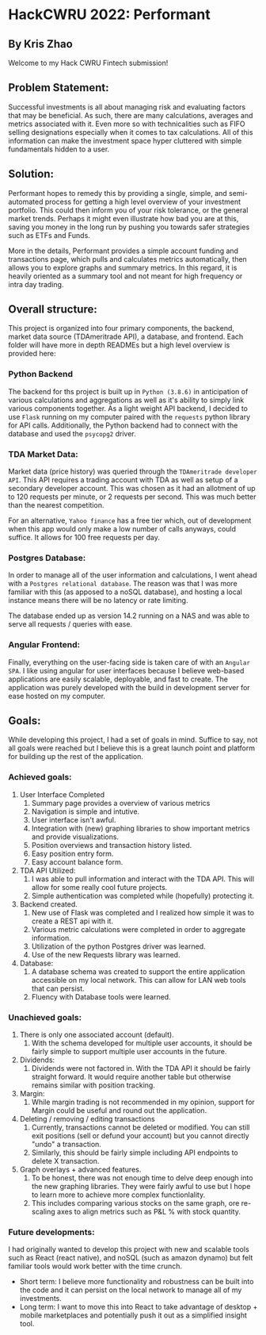 # HackCWRU 2022: Performant

## By Kris Zhao

Welcome to my Hack CWRU Fintech submission!

## Problem Statement:

Successful investments is all about managing risk and evaluating factors that may be beneficial. As such, there are many calculations, averages and metrics associated with it. Even more so with technicalities such as FIFO selling designations especially when it comes to tax calculations. All of this information can make the investment space hyper cluttered with simple fundamentals hidden to a user.

## Solution:

Performant hopes to remedy this by providing a single, simple, and semi-automated process for getting a high level overview of your investment portfolio. This could then inform you of your risk tolerance, or the general market trends. Perhaps it might even illustrate how bad you are at this, saving you money in the long run by pushing you towards safer strategies such as ETFs and Funds.

More in the details, Performant provides a simple account funding and transactions page, which pulls and calculates metrics automatically, then allows you to explore graphs and summary metrics. In this regard, it is heavily oriented as a summary tool and not meant for high frequency or intra day trading.

## Overall structure:

This project is organized into four primary components, the backend, market data source (TDAmeritrade API), a database, and frontend. Each folder will have more in depth READMEs but a high level overview is provided here:

### Python Backend

The backend for ths project is built up in `Python (3.8.6)` in anticipation of various calculations and aggregations as well as it's ability to simply link various components together. As a light weight API backend, I decided to use `Flask` running on my computer paired with the `requests` python library for API calls. Additionally, the Python backend had to connect with the database and used the `psycopg2` driver.

### TDA Market Data:

Market data (price history) was queried through the `TDAmeritrade developer API`. This API requires a trading account with TDA as well as setup of a secondary developer account. This was chosen as it had an allotment of up to 120 requests per minute, or 2 requests per second. This was much better than the nearest competition.

For an alternative, `Yahoo finance` has a free tier which, out of development when this app would only make a low number of calls anyways, could suffice. It allows for 100 free requests per day.

### Postgres Database:

In order to manage all of the user information and calculations, I went ahead with a `Postgres relational database`. The reason was that I was more familiar with this (as apposed to a noSQL database), and hosting a local instance means there will be no latency or rate limiting.

The database ended up as version 14.2 running on a NAS and was able to serve all requests / queries with ease.

### Angular Frontend:

Finally, everything on the user-facing side is taken care of with an `Angular SPA`. I like using angular for user interfaces because I believe web-based applications are easily scalable, deployable, and fast to create. The application was purely developed with the build in development server for ease hosted on my computer.

## Goals:

While developing this project, I had a set of goals in mind. Suffice to say, not all goals were reached but I believe this is a great launch point and platform for building up the rest of the application.

### Achieved goals:

1. User Interface Completed
   1. Summary page provides a overview of various metrics
   2. Navigation is simple and intutive.
   3. User interface isn't awful.
   4. Integration with (new) graphing libraries to show important metrics and provide visualizations.
   5. Position overviews and transaction history listed.
   6. Easy position entry form.
   7. Easy account balance form.
2. TDA API Utilized:
   1. I was able to pull information and interact with the TDA API. This will allow for some really cool future projects.
   2. Simple authentication was completed while (hopefully) protecting it.
3. Backend created.
   1. New use of Flask was completed and I realized how simple it was to create a REST api with it.
   2. Various metric calculations were completed in order to aggregate information.
   3. Utilization of the python Postgres driver was learned.
   4. Use of the new Requests library was learned.
4. Database:
   1. A database schema was created to support the entire application accessible on my local network. This can allow for LAN web tools that can persist.
   2. Fluency with Database tools were learned.

### Unachieved goals:

1. There is only one associated account (default).
   1. With the schema developed for multiple user accounts, it should be fairly simple to support multiple user accounts in the future.
2. Dividends:
   1. Dividends were not factored in. With the TDA API it should be fairly straight forward. It would require another table but otherwise remains similar with position tracking.
3. Margin:
   1. While margin trading is not recommended in my opinion, support for Margin could be useful and round out the application.
4. Deleting / removing / editing transactions
   1. Currently, transactions cannot be deleted or modified. You can still exit positions (sell or defund your account) but you cannot directly "undo" a transaction.
   2. Similarly, this should be fairly simple including API endpoints to delete X transaction.
5. Graph overlays + advanced features.
   1. To be honest, there was not enough time to delve deep enough into the new graphing libraries. They were fairly awful to use but I hope to learn more to achieve more complex functionlality.
   2. This includes comparing various stocks on the same graph, ore re-scaling axes to align metrics such as P&L % with stock quantity.

### Future developments:

I had originally wanted to develop this project with new and scalable tools such as React (react native), and noSQL (such as amazon dynamo) but felt familiar tools would work better with the time crunch.
- Short term: I believe more functionality and robustness can be built into the code and it can persist on the local network to manage all of my investments.
- Long term: I want to move this into React to take advantage of desktop + mobile marketplaces and potentially push it out as a simplified insight tool.